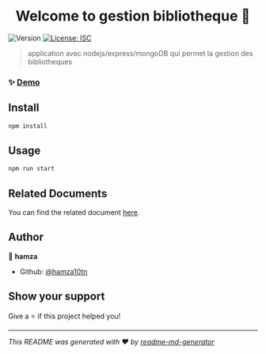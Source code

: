 <h1 align="center">Welcome to gestion bibliotheque 👋</h1>
<p>
  <img alt="Version" src="https://img.shields.io/badge/version-1.0.0-blue.svg?cacheSeconds=2592000" />
  <a href="#" target="_blank">
    <img alt="License: ISC" src="https://img.shields.io/badge/License-ISC-yellow.svg" />
  </a>
</p>

> application avec nodejs/express/mongoDB qui permet la gestion des bibliotheques

### ✨ [Demo](http://localhost:3000/bibliotheque/list)

## Install

```sh
npm install
```

## Usage

```sh
npm run start
```

## Related Documents

You can find the related document [here](./examen2025.pdf).


## Author

👤 **hamza**

* Github: [@hamza10tn](https://github.com/hamza10tn)


## Show your support

Give a ⭐️ if this project helped you!

***
_This README was generated with ❤️ by [readme-md-generator](https://github.com/kefranabg/readme-md-generator)_

